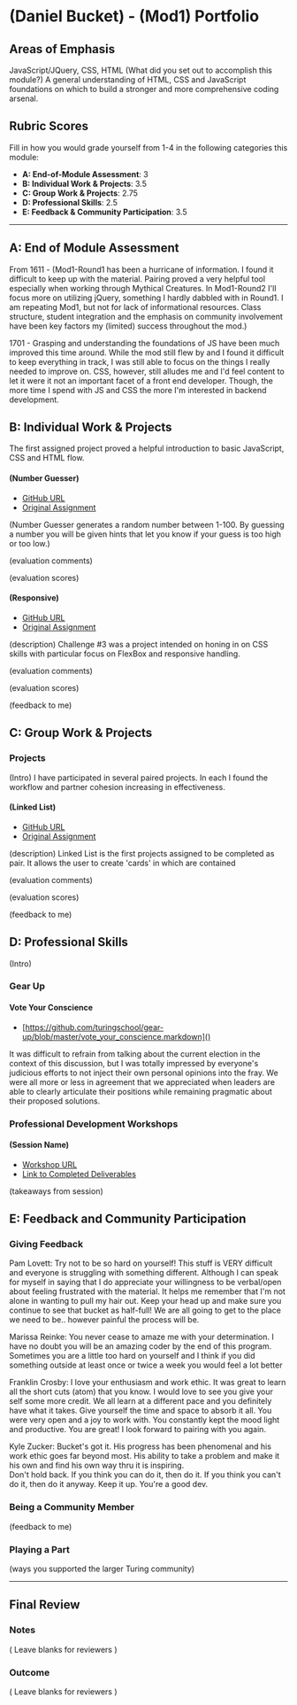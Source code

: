 # (Daniel Bucket) - (Mod1) Portfolio
## Areas of Emphasis
JavaScript/JQuery, CSS, HTML
(What did you set out to accomplish this module?)
A general understanding of HTML, CSS and JavaScript foundations on which to build a stronger and more comprehensive coding arsenal.
## Rubric Scores

Fill in how you would grade yourself from 1-4 in the following categories this module:

* **A: End-of-Module Assessment**: 3
* **B: Individual Work & Projects**: 3.5
* **C: Group Work & Projects**: 2.75
* **D: Professional Skills**: 2.5
* **E: Feedback & Community Participation**: 3.5

-----------------------

## A: End of Module Assessment

From 1611 - (Mod1-Round1 has been a hurricane of information. I found it difficult to keep up with the material. Pairing proved a very helpful tool especially when working through Mythical Creatures. In Mod1-Round2 I'll focus more on utilizing jQuery, something I hardly dabbled with in Round1. I am repeating Mod1, but not for lack of informational resources. Class structure, student integration and the emphasis on community involvement have been key factors my (limited) success throughout the mod.)

1701 - Grasping and understanding the foundations of JS have been much improved this time around. While the mod still flew by and I found it difficult to keep everything in track, I was still able to focus on the things I really needed to improve on. CSS, however, still alludes me and I'd feel content to let it were it not an important facet of a front end developer. Though, the more time I spend with JS and CSS the more I'm interested in backend development.

## B: Individual Work & Projects

The first assigned project proved a helpful introduction to basic JavaScript, CSS and HTML flow.
#### (Number Guesser)

* [GitHub URL](https://danielbucket.github.io/NumberGuesser/)
* [Original Assignment](http://frontend.turing.io/projects/number-guesser.html)

(Number Guesser generates a random number between 1-100. By guessing a number you will be given hints that let you know if your guess is too high or too low.)

(evaluation comments)

(evaluation scores)

#### (Responsive)

* [GitHub URL](https://danielbucket.github.io/Mod1Responsive-3/)
* [Original Assignment](http://frontend.turing.io/projects/m1-static-comp-3.html)

(description)
Challenge #3 was a project intended on honing in on CSS skills with particular focus on FlexBox and responsive handling.

(evaluation comments)

(evaluation scores)

(feedback to me)


## C: Group Work & Projects

### Projects
(Intro)
I have participated in several paired projects. In each I found the workflow and partner cohesion increasing in effectiveness.


#### (Linked List)

* [GitHub URL](https://buji405.github.io/linked-list/)
* [Original Assignment](http://frontend.turing.io/projects/linked-list.html)

(description)
Linked List is the first projects assigned to be completed as pair. It allows the user to create 'cards' in which are contained 

(evaluation comments)

(evaluation scores)

(feedback to me)

## D: Professional Skills
(Intro)

### Gear Up
#### Vote Your Conscience

* [https://github.com/turingschool/gear-up/blob/master/vote_your_conscience.markdown]()

It was difficult to refrain from talking about the current election in the context of this discussion, but I was totally impressed by everyone's judicious efforts to not inject their own personal opinions into the fray. We were all more or less in agreement that we appreciated when leaders are able to clearly articulate their positions while remaining pragmatic about their proposed solutions.



### Professional Development Workshops
#### (Session Name)

* [Workshop URL]()
* [Link to Completed Deliverables]()

(takeaways from session)

## E: Feedback and Community Participation

### Giving Feedback

Pam Lovett: Try not to be so hard on yourself! This stuff is VERY difficult and everyone is struggling with something different. Although I can speak for myself in saying that I do appreciate your willingness to be verbal/open about feeling frustrated with the material. It helps me remember that I'm not alone in wanting to pull my hair out.
Keep your head up and make sure you continue to see that bucket as half-full! We are all going to get to the place we need to be.. however painful the process will be.

Marissa Reinke: You never cease to amaze me with your determination. I have no doubt you will be an amazing coder by the end of this program.
Sometimes you are a little too hard on yourself and I think if you did something outside at least once or twice a week you would feel a lot better

Franklin Crosby: I love your enthusiasm and work ethic. It was great to learn all the short cuts (atom) that you know.
I would love to see you give your self some more credit. We all learn at a different pace and you definitely have what it takes. Give yourself the time and space to absorb it all.
You were very open and a joy to work with. You constantly kept the mood light and productive.
You are great! I look forward to pairing with you again.

Kyle Zucker: Bucket's got it. His progress has been phenomenal and his work ethic goes far beyond most. His ability to take a problem and make it his own and find his own way thru it is inspiring.  
Don't hold back. If you think you can do it, then do it. If you think you can't do it, then do it anyway.
Keep it up. You're a good dev.



### Being a Community Member

(feedback to me)

### Playing a Part

(ways you supported the larger Turing community)

------------------

## Final Review

### Notes

( Leave blanks for reviewers )

### Outcome

( Leave blanks for reviewers )
